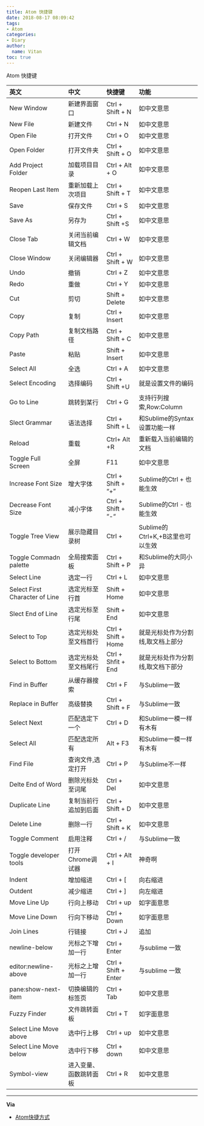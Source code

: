 ```yaml
---
title: Atom 快捷键
date: 2018-08-17 08:09:42
tags:
- Atom
categories:
- Diary
author:
  name: Vitan
toc: true
---
```

Atom 快捷键
<!--more-->

|英文	|中文	|快捷键|	功能|
|:---|:---|:---|:---|
|New Window	|新建界面窗口	|Ctrl + Shift + N	|如中文意思|
|New File	|新建文件	|Ctrl + N	|如中文意思|
|Open File	|打开文件	|Ctrl + O	|如中文意思|
|Open Folder	|打开文件夹	|Ctrl + Shift + O	|如中文意思|
|Add Project Folder	|加载项目目录	|Ctrl + Alt + O	|如中文意思|
|Reopen Last Item	|重新加载上次项目|	Ctrl + Shift + T	|如中文意思|
|Save	|保存文件	|Ctrl + S	|如中文意思|
|Save As	|另存为	|Ctrl + Shift +S	|如中文意思|
|Close Tab	|关闭当前编辑文档	|Ctrl + W	|如中文意思|
|Close Window	|关闭编辑器	|Ctrl + Shift + W	|如中文意思|
|Undo	|撤销	|Ctrl + Z	|如中文意思|
|Redo	|重做	|Ctrl + Y	|如中文意思|
|Cut	|剪切	|Shift + Delete	|如中文意思|
|Copy	|复制	|Ctrl + Insert	|如中文意思|
|Copy Path	|复制文档路径	|Ctrl + Shift + C	|如中文意思|
|Paste	|粘贴	|Shift + Insert	|如中文意思|
|Select All	|全选	|Ctrl + A	|如中文意思|
|Select Encoding	|选择编码	|Ctrl + Shift +U	|就是设置文件的编码|
|Go to Line	|跳转到某行	|Ctrl + G	|支持行列搜索,Row:Column|
|Slect Grammar	|语法选择	|Ctrl + Shift + L	|和Sublime的Syntax设置功能一样|
|Reload	|重载	|Ctrl+ Alt +R	|重新载入当前编辑的文档|
|Toggle Full Screen	|全屏|F11	|如中文意思|
|Increase Font Size	|增大字体	|Ctrl + Shift + “+”|	Sublime的Ctrl + 也能生效|
|Decrease Font Size	|减小字体	|Ctrl + Shift + “-“	|Sublime的Ctrl - 也能生效|
|Toggle Tree View	|展示隐藏目录树	|Ctrl + |Sublime的Ctrl+K,+B这里也可以生效	|
|Toggle Commadn palette	|全局搜索面板|	Ctrl + Shift + P	|和Sublime的大同小异|
|Select Line|	选定一行|	Ctrl + L|	如中文意思|
|Select First Character of Line	|选定光标至行首|	Shift + Home|	如中文意思|
|Slect End of Line	|选定光标至行尾|	Shift + End	|如中文意思|
|Select to Top|	选定光标处至文档首行|	Ctrl + Shift + Home	|就是光标处作为分割线,取文档上部分|
|Select to Bottom	|选定光标处至文档尾行	|Ctrl + Shfit + End|	就是光标处作为分割线,取文档下部分|
|Find in Buffer	|从缓存器搜索|	Ctrl + F	|与Sublime一致|
|Replace in Buffer	|高级替换|	Ctrl + Shift + F	|与Sublime一致|
|Select Next|	匹配选定下一个	|Ctrl + D	|和Sublime一模一样有木有|
|Select All|	匹配选定所有|	Alt + F3|	和Sublime一模一样有木有|
|Find File	|查询文件,选定打开|	Ctrl + P	|与Sublime不一样|
|Delte End of Word	|删除光标处至词尾	|Ctrl + Del	|如中文意思|
|Duplicate Line|复制当前行追加到后面|Ctrl + Shift + D	|如中文意思|
|Delete Line	|删除一行|	Ctrl + Shift + K	|如中文意思|
|Toggle Comment	|启用注释|	Ctrl + /	|与Sublime一致|
|Toggle developer tools|	打开Chrome调试器	|Ctrl + Alt + I	|神奇啊|
|Indent	|增加缩进	|Ctrl + [	|向右缩进|
|Outdent	|减少缩进|	Ctrl + ]	|向左缩进|
|Move Line Up	|行向上移动	|Ctrl + up	|如字面意思|
|Move Line Down	|行向下移动|	Ctrl + Down	|如字面意思|
|Join Lines	|行链接	|Ctrl + J	|追加|
|newline-below	|光标之下增加一行	|Ctrl + Enter	|与sublime 一致|
|editor:newline-above	|光标之上增加一行|	Ctrl + Shift + Enter	|与sublime 一致|
|pane:show-next-item	|切换编辑的标签页|	Ctrl + Tab|	如中文意思|
|Fuzzy Finder	|文件跳转面板|	Ctrl + T	|如字面意思|
|Select Line Move above	|选中行上移|	Ctrl + up	|如中文意思|
|Select Line Move below	|选中行下移|	Ctrl + down	|如中文意思|
|Symbol-view	|进入变量、函数跳转面板|Ctrl + R	|如中文意思|


---
**Via**
- [Atom快捷方式](https://blog.csdn.net/crper/article/details/45674649)
